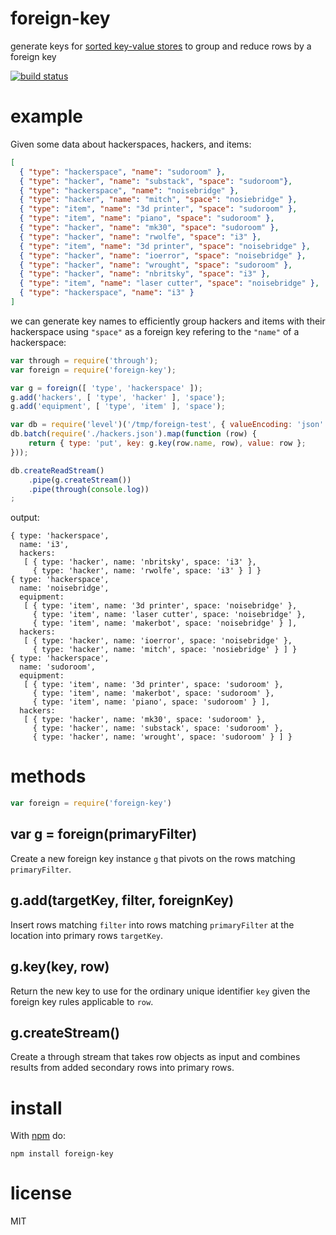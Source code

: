 # foreign-key

generate keys for [sorted key-value stores](https://npmjs.org/package/level)
to group and reduce rows by a foreign key

[![build status](https://secure.travis-ci.org/substack/foreign-key.png)](http://travis-ci.org/substack/foreign-key)

# example

Given some data about hackerspaces, hackers, and items:

``` json
[
  { "type": "hackerspace", "name": "sudoroom" },
  { "type": "hacker", "name": "substack", "space": "sudoroom"},
  { "type": "hackerspace", "name": "noisebridge" },
  { "type": "hacker", "name": "mitch", "space": "nosiebridge" },
  { "type": "item", "name": "3d printer", "space": "sudoroom" },
  { "type": "item", "name": "piano", "space": "sudoroom" },
  { "type": "hacker", "name": "mk30", "space": "sudoroom" },
  { "type": "hacker", "name": "rwolfe", "space": "i3" },
  { "type": "item", "name": "3d printer", "space": "noisebridge" },
  { "type": "hacker", "name": "ioerror", "space": "noisebridge" },
  { "type": "hacker", "name": "wrought", "space": "sudoroom" },
  { "type": "hacker", "name": "nbritsky", "space": "i3" },
  { "type": "item", "name": "laser cutter", "space": "noisebridge" },
  { "type": "hackerspace", "name": "i3" }
]
```

we can generate key names to efficiently group hackers and items with their
hackerspace using `"space"` as a foreign key refering to the `"name"` of a
hackerspace:

``` js
var through = require('through');
var foreign = require('foreign-key');

var g = foreign([ 'type', 'hackerspace' ]);
g.add('hackers', [ 'type', 'hacker' ], 'space');
g.add('equipment', [ 'type', 'item' ], 'space');

var db = require('level')('/tmp/foreign-test', { valueEncoding: 'json' });
db.batch(require('./hackers.json').map(function (row) {
    return { type: 'put', key: g.key(row.name, row), value: row };
}));

db.createReadStream()
    .pipe(g.createStream())
    .pipe(through(console.log))
;
```

output:

```
{ type: 'hackerspace',
  name: 'i3',
  hackers: 
   [ { type: 'hacker', name: 'nbritsky', space: 'i3' },
     { type: 'hacker', name: 'rwolfe', space: 'i3' } ] }
{ type: 'hackerspace',
  name: 'noisebridge',
  equipment: 
   [ { type: 'item', name: '3d printer', space: 'noisebridge' },
     { type: 'item', name: 'laser cutter', space: 'noisebridge' },
     { type: 'item', name: 'makerbot', space: 'noisebridge' } ],
  hackers: 
   [ { type: 'hacker', name: 'ioerror', space: 'noisebridge' },
     { type: 'hacker', name: 'mitch', space: 'nosiebridge' } ] }
{ type: 'hackerspace',
  name: 'sudoroom',
  equipment: 
   [ { type: 'item', name: '3d printer', space: 'sudoroom' },
     { type: 'item', name: 'makerbot', space: 'sudoroom' },
     { type: 'item', name: 'piano', space: 'sudoroom' } ],
  hackers: 
   [ { type: 'hacker', name: 'mk30', space: 'sudoroom' },
     { type: 'hacker', name: 'substack', space: 'sudoroom' },
     { type: 'hacker', name: 'wrought', space: 'sudoroom' } ] }
```

# methods

``` js
var foreign = require('foreign-key')
```

## var g = foreign(primaryFilter)

Create a new foreign key instance `g` that pivots on the rows matching
`primaryFilter`.

## g.add(targetKey, filter, foreignKey)

Insert rows matching `filter` into rows matching `primaryFilter` at the location
into primary rows `targetKey`.

## g.key(key, row)

Return the new key to use for the ordinary unique identifier `key` given the
foreign key rules applicable to `row`.

## g.createStream()

Create a through stream that takes row objects as input and combines results
from added secondary rows into primary rows.

# install

With [npm](https://npmjs.org) do:

```
npm install foreign-key
```

# license

MIT

